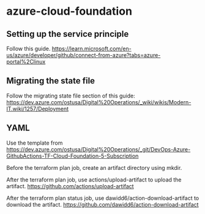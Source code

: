 # azure-cloud-foundation

## Setting up the service principle
Follow this guide. https://learn.microsoft.com/en-us/azure/developer/github/connect-from-azure?tabs=azure-portal%2Clinux

## Migrating the state file
Follow the migrating state file section of this guide: https://dev.azure.com/ostusa/Digital%20Operations/_wiki/wikis/Modern-IT.wiki/1257/Deployment

## YAML
Use the template from https://dev.azure.com/ostusa/Digital%20Operations/_git/DevOps-Azure-GithubActions-TF-Cloud-Foundation-5-Subscription

Before the terraform plan job, create an artifact directory using mkdir. 

After the terraform plan job, use actions/upload-artifact to upload the artifact. https://github.com/actions/upload-artifact

After the terraform plan status job, use dawidd6/action-download-artifact to download the artifact. https://github.com/dawidd6/action-download-artifact

